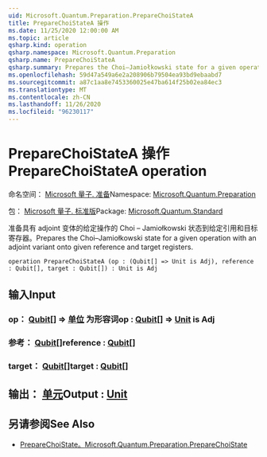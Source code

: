 ```yaml
---
uid: Microsoft.Quantum.Preparation.PrepareChoiStateA
title: PrepareChoiStateA 操作
ms.date: 11/25/2020 12:00:00 AM
ms.topic: article
qsharp.kind: operation
qsharp.namespace: Microsoft.Quantum.Preparation
qsharp.name: PrepareChoiStateA
qsharp.summary: Prepares the Choi–Jamiołkowski state for a given operation with an adjoint variant onto given reference and target registers.
ms.openlocfilehash: 59d47a549a6e2a208906b79504ea93bd9ebaabd7
ms.sourcegitcommit: a87c1aa8e7453360025e47ba614f25b02ea84ec3
ms.translationtype: MT
ms.contentlocale: zh-CN
ms.lasthandoff: 11/26/2020
ms.locfileid: "96230117"
---
```

# <a name="preparechoistatea-operation"></a><span data-ttu-id="11d32-102">PrepareChoiStateA 操作</span><span class="sxs-lookup"><span data-stu-id="11d32-102">PrepareChoiStateA operation</span></span>

<span data-ttu-id="11d32-103">命名空间： [Microsoft 量子. 准备](xref:Microsoft.Quantum.Preparation)</span><span class="sxs-lookup"><span data-stu-id="11d32-103">Namespace: [Microsoft.Quantum.Preparation](xref:Microsoft.Quantum.Preparation)</span></span>

<span data-ttu-id="11d32-104">包： [Microsoft 量子. 标准版](https://nuget.org/packages/Microsoft.Quantum.Standard)</span><span class="sxs-lookup"><span data-stu-id="11d32-104">Package: [Microsoft.Quantum.Standard](https://nuget.org/packages/Microsoft.Quantum.Standard)</span></span>


<span data-ttu-id="11d32-105">准备具有 adjoint 变体的给定操作的 Choi – Jamiołkowski 状态到给定引用和目标寄存器。</span><span class="sxs-lookup"><span data-stu-id="11d32-105">Prepares the Choi–Jamiołkowski state for a given operation with an adjoint variant onto given reference and target registers.</span></span>

```qsharp
operation PrepareChoiStateA (op : (Qubit[] => Unit is Adj), reference : Qubit[], target : Qubit[]) : Unit is Adj
```


## <a name="input"></a><span data-ttu-id="11d32-106">输入</span><span class="sxs-lookup"><span data-stu-id="11d32-106">Input</span></span>

### <a name="op--qubit--unit--is-adj"></a><span data-ttu-id="11d32-107">op： [Qubit](xref:microsoft.quantum.lang-ref.qubit)[] => [单位](xref:microsoft.quantum.lang-ref.unit)  为形容词</span><span class="sxs-lookup"><span data-stu-id="11d32-107">op : [Qubit](xref:microsoft.quantum.lang-ref.qubit)[] => [Unit](xref:microsoft.quantum.lang-ref.unit)  is Adj</span></span>




### <a name="reference--qubit"></a><span data-ttu-id="11d32-108">参考： [Qubit](xref:microsoft.quantum.lang-ref.qubit)[]</span><span class="sxs-lookup"><span data-stu-id="11d32-108">reference : [Qubit](xref:microsoft.quantum.lang-ref.qubit)[]</span></span>




### <a name="target--qubit"></a><span data-ttu-id="11d32-109">target： [Qubit](xref:microsoft.quantum.lang-ref.qubit)[]</span><span class="sxs-lookup"><span data-stu-id="11d32-109">target : [Qubit](xref:microsoft.quantum.lang-ref.qubit)[]</span></span>





## <a name="output--unit"></a><span data-ttu-id="11d32-110">输出： [单元](xref:microsoft.quantum.lang-ref.unit)</span><span class="sxs-lookup"><span data-stu-id="11d32-110">Output : [Unit](xref:microsoft.quantum.lang-ref.unit)</span></span>



## <a name="see-also"></a><span data-ttu-id="11d32-111">另请参阅</span><span class="sxs-lookup"><span data-stu-id="11d32-111">See Also</span></span>

- [<span data-ttu-id="11d32-112">PrepareChoiState。</span><span class="sxs-lookup"><span data-stu-id="11d32-112">Microsoft.Quantum.Preparation.PrepareChoiState</span></span>](xref:Microsoft.Quantum.Preparation.PrepareChoiState)